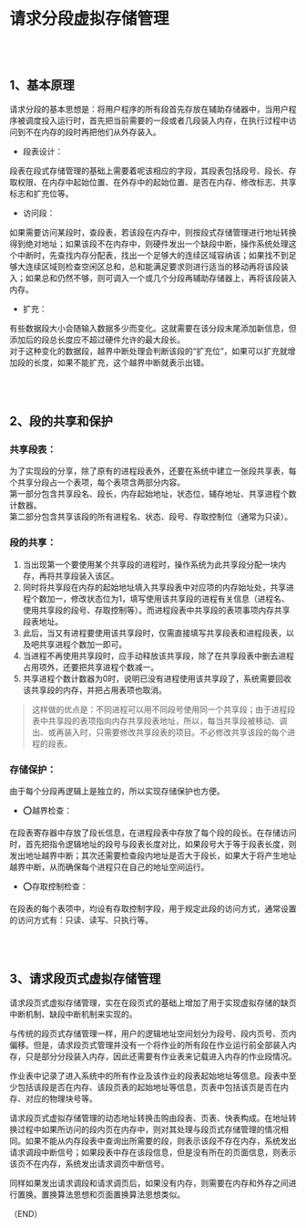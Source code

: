 # 请求分段虚拟存储管理    

<br />
<br />

## 1、基本原理    

请求分段的基本思想是：将用户程序的所有段首先存放在辅助存储器中，当用户程序被调度投入运行时，首先把当前需要的一段或者几段装入内存，在执行过程中访问到不在内存的段时再把他们从外存装入。    

- 段表设计：    

段表在段式存储管理的基础上需要着呢该相应的字段，其段表包括段号、段长、存取权限、在内存中起始位置、在外存中的起始位置、是否在内存、修改标志、共享标志和扩充位等。    

- 访问段：    

如果需要访问某段时，查段表，若该段在内存中，则按段式存储管理进行地址转换得到绝对地址；如果该段不在内存中，则硬件发出一个缺段中断，操作系统处理这个中断时，先查找内存分配表，找出一个足够大的连续区域容纳该；如果找不到足够大连续区域则检查空闲区总和，总和能满足要求则进行适当的移动再将该段装入；如果总和仍然不够，则可调入一个或几个分段再辅助存储器上，再将该段装入内存。    

- 扩充：    

有些数据段大小会随输入数据多少而变化。这就需要在该分段末尾添加新信息，但添加后的段总长度应不超过硬件允许的最大段长。    
对于这种变化的数据段，越界中断处理会判断该段的“扩充位”，如果可以扩充就增加段的长度，如果不能扩充，这个越界中断就表示出错。    


<br />
<br />

## 2、段的共享和保护    


### 共享段表：    

为了实现段的分享，除了原有的进程段表外，还要在系统中建立一张段共享表，每个共享分段占一个表项，每个表项含两部分内容。      
第一部分包含共享段名、段长，内存起始地址，状态位，辅存地址、共享进程个数计数器。    
第二部分包含共享该段的所有进程名、状态、段号、存取控制位（通常为只读）。    

### 段的共享：    

1. 当出现第一个要使用某个共享段的进程时，操作系统为此共享段分配一块内存，再将共享段装入该区。    
2. 同时将共享段在内存的起始地址填入共享段表中对应项的内存始址处，共享进程个数加一，修改状态位为1，填写使用该共享段的进程有关信息（进程名、使用共享段的段号、存取控制等）。而进程段表中共享段的表项事项内存共享段表地址。    
3. 此后，当又有进程要使用该共享段时，仅需直接填写共享段表和进程段表，以及吧共享进程个数加一即可。    
4. 当进程不再使用共享段时，应手动释放该共享段，除了在共享段表中删去进程占用项外，还要把共享进程个数减一。    
5. 共享进程个数计数器为0时，说明已没有进程使用该共享段了，系统需要回收该共享段的内存，并把占用表项也取消。    

> 这样做的优点是：不同进程可以用不同段号使用同一个共享段；由于进程段表中共享段的表项指向内存共享段表地址，所以，每当共享段被移动、调出、或再装入时，只需要修改共享段表的项目。不必修改共享该段的每个进程的段表。    

### 存储保护：    

由于每个分段再逻辑上是独立的，所以实现存储保护也方便。    

- ⭕越界检查：    

在段表寄存器中存放了段长信息，在进程段表中存放了每个段的段长。在存储访问时，首先把指令逻辑地址的段号与段表长度对比，如果段号大于等于段表长度，则发出地址越界中断；其次还需要检查段内地址是否大于段长，如果大于将产生地址越界中断，从而确保每个进程只在自己的地址空间运行。      

- ⭕存取控制检查：    

在段表的每个表项中，均设有存取控制字段，用于规定此段的访问方式，通常设置的访问方式有：只读、读写、只执行等。    



<br />
<br />

## 3、请求段页式虚拟存储管理    

请求段页式虚拟存储管理，实在在段页式的基础上增加了用于实现虚拟存储的缺页中断机制、缺段中断机制来实现的。    

与传统的段页式存储管理一样，用户的逻辑地址空间划分为段号、段内页号、页内偏移。但是，请求段页式管理并没有一个将作业的所有段在作业运行前全部装入内存，只是部分分段装入内存，因此还需要有作业表来记载进入内存的作业段情况。    

作业表中记录了进入系统中的所有作业及该作业的段表起始地址等信息。段表中至少包括该段是否在内存、该段页表的起始地址等信息，页表中包括该页是否在内存、对应的物理块号等。    

请求段页式虚拟存储管理的动态地址转换击购由段表、页表、快表构成。在地址转换过程中如果所访问的段内页在内存中，则对其处理与段页式存储管理的情况相同。如果不能从内存段表中查询出所需要的段，则表示该段不存在内存，系统发出请求调段中断信号；如果段表中存在该段信息，但是没有所在的页面信息，则表示该页不在内存，系统发出请求调页中断信号。    

同样如果发出请求调段和请求调页后，如果没有内存，则需要在内存和外存之间进行置换。置换算法思想和页面置换算法思想类似。    


（END）    


    
